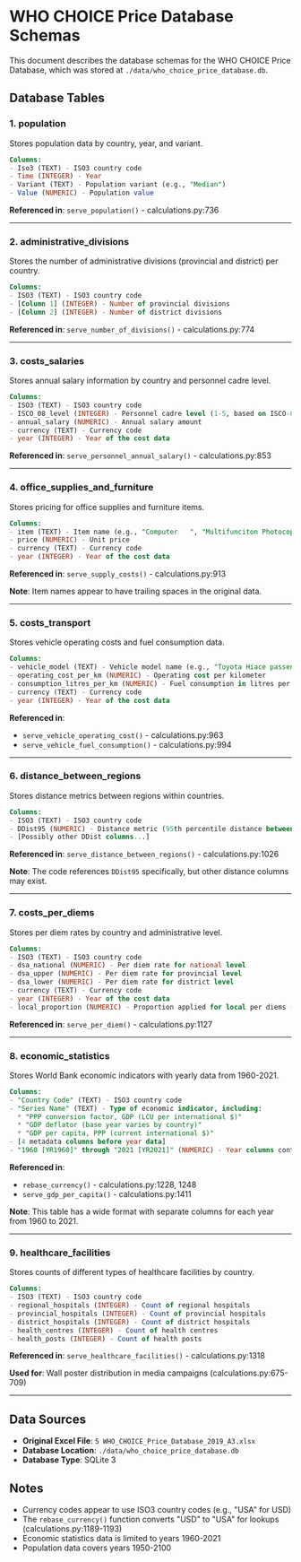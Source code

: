 # WHO CHOICE Price Database Schemas

This document describes the database schemas for the WHO CHOICE Price Database, which was stored at `./data/who_choice_price_database.db`.

## Database Tables

### 1. population

Stores population data by country, year, and variant.

```sql
Columns:
- Iso3 (TEXT) - ISO3 country code
- Time (INTEGER) - Year
- Variant (TEXT) - Population variant (e.g., "Median")
- Value (NUMERIC) - Population value
```

**Referenced in**: `serve_population()` - calculations.py:736

---

### 2. administrative_divisions

Stores the number of administrative divisions (provincial and district) per country.

```sql
Columns:
- ISO3 (TEXT) - ISO3 country code
- [Column 1] (INTEGER) - Number of provincial divisions
- [Column 2] (INTEGER) - Number of district divisions
```

**Referenced in**: `serve_number_of_divisions()` - calculations.py:774

---

### 3. costs_salaries

Stores annual salary information by country and personnel cadre level.

```sql
Columns:
- ISO3 (TEXT) - ISO3 country code
- ISCO_08_level (INTEGER) - Personnel cadre level (1-5, based on ISCO-08 classification)
- annual_salary (NUMERIC) - Annual salary amount
- currency (TEXT) - Currency code
- year (INTEGER) - Year of the cost data
```

**Referenced in**: `serve_personnel_annual_salary()` - calculations.py:853

---

### 4. office_supplies_and_furniture

Stores pricing for office supplies and furniture items.

```sql
Columns:
- item (TEXT) - Item name (e.g., "Computer   ", "Multifunciton Photocopier, Fax, Printer and Scanner ")
- price (NUMERIC) - Unit price
- currency (TEXT) - Currency code
- year (INTEGER) - Year of the cost data
```

**Referenced in**: `serve_supply_costs()` - calculations.py:913

**Note**: Item names appear to have trailing spaces in the original data.

---

### 5. costs_transport

Stores vehicle operating costs and fuel consumption data.

```sql
Columns:
- vehicle_model (TEXT) - Vehicle model name (e.g., "Toyota Hiace passenger van", "Corolla sedan 2014 model")
- operating_cost_per_km (NUMERIC) - Operating cost per kilometer
- consumption_litres_per_km (NUMERIC) - Fuel consumption in litres per kilometer
- currency (TEXT) - Currency code
- year (INTEGER) - Year of the cost data
```

**Referenced in**:
- `serve_vehicle_operating_cost()` - calculations.py:963
- `serve_vehicle_fuel_consumption()` - calculations.py:994

---

### 6. distance_between_regions

Stores distance metrics between regions within countries.

```sql
Columns:
- ISO3 (TEXT) - ISO3 country code
- DDist95 (NUMERIC) - Distance metric (95th percentile distance between regions in km)
- [Possibly other DDist columns...]
```

**Referenced in**: `serve_distance_between_regions()` - calculations.py:1026

**Note**: The code references `DDist95` specifically, but other distance columns may exist.

---

### 7. costs_per_diems

Stores per diem rates by country and administrative level.

```sql
Columns:
- ISO3 (TEXT) - ISO3 country code
- dsa_national (NUMERIC) - Per diem rate for national level
- dsa_upper (NUMERIC) - Per diem rate for provincial level
- dsa_lower (NUMERIC) - Per diem rate for district level
- currency (TEXT) - Currency code
- year (INTEGER) - Year of the cost data
- local_proportion (NUMERIC) - Proportion applied for local per diems (multiplier)
```

**Referenced in**: `serve_per_diem()` - calculations.py:1127

---

### 8. economic_statistics

Stores World Bank economic indicators with yearly data from 1960-2021.

```sql
Columns:
- "Country Code" (TEXT) - ISO3 country code
- "Series Name" (TEXT) - Type of economic indicator, including:
  * "PPP conversion factor, GDP (LCU per international $)"
  * "GDP deflator (base year varies by country)"
  * "GDP per capita, PPP (current international $)"
- [4 metadata columns before year data]
- "1960 [YR1960]" through "2021 [YR2021]" (NUMERIC) - Year columns containing values
```

**Referenced in**:
- `rebase_currency()` - calculations.py:1228, 1248
- `serve_gdp_per_capita()` - calculations.py:1411

**Note**: This table has a wide format with separate columns for each year from 1960 to 2021.

---

### 9. healthcare_facilities

Stores counts of different types of healthcare facilities by country.

```sql
Columns:
- ISO3 (TEXT) - ISO3 country code
- regional_hospitals (INTEGER) - Count of regional hospitals
- provincial_hospitals (INTEGER) - Count of provincial hospitals
- district_hospitals (INTEGER) - Count of district hospitals
- health_centres (INTEGER) - Count of health centres
- health_posts (INTEGER) - Count of health posts
```

**Referenced in**: `serve_healthcare_facilities()` - calculations.py:1318

**Used for**: Wall poster distribution in media campaigns (calculations.py:675-709)

---

## Data Sources

- **Original Excel File**: `5 WHO_CHOICE_Price_Database_2019_A3.xlsx`
- **Database Location**: `./data/who_choice_price_database.db`
- **Database Type**: SQLite 3

## Notes

- Currency codes appear to use ISO3 country codes (e.g., "USA" for USD)
- The `rebase_currency()` function converts "USD" to "USA" for lookups (calculations.py:1189-1193)
- Economic statistics data is limited to years 1960-2021
- Population data covers years 1950-2100

